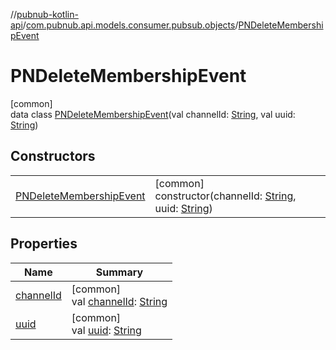 //[pubnub-kotlin-api](../../../index.md)/[com.pubnub.api.models.consumer.pubsub.objects](../index.md)/[PNDeleteMembershipEvent](index.md)

# PNDeleteMembershipEvent

[common]\
data class [PNDeleteMembershipEvent](index.md)(val channelId: [String](https://kotlinlang.org/api/latest/jvm/stdlib/kotlin-stdlib/kotlin/-string/index.html), val uuid: [String](https://kotlinlang.org/api/latest/jvm/stdlib/kotlin-stdlib/kotlin/-string/index.html))

## Constructors

| | |
|---|---|
| [PNDeleteMembershipEvent](-p-n-delete-membership-event.md) | [common]<br>constructor(channelId: [String](https://kotlinlang.org/api/latest/jvm/stdlib/kotlin-stdlib/kotlin/-string/index.html), uuid: [String](https://kotlinlang.org/api/latest/jvm/stdlib/kotlin-stdlib/kotlin/-string/index.html)) |

## Properties

| Name | Summary |
|---|---|
| [channelId](channel-id.md) | [common]<br>val [channelId](channel-id.md): [String](https://kotlinlang.org/api/latest/jvm/stdlib/kotlin-stdlib/kotlin/-string/index.html) |
| [uuid](uuid.md) | [common]<br>val [uuid](uuid.md): [String](https://kotlinlang.org/api/latest/jvm/stdlib/kotlin-stdlib/kotlin/-string/index.html) |
